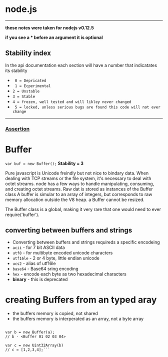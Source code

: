 node.js
=======
-----

**these notes were taken for nodejs v0.12.5**

**if you see a * before an argument it is optional**
## Stability index
In the api documentation each section will have a number that indicatates its stability
* ``` 0 = Depricated```
* ``` 1 = Ecperimental```
* ``` 2 = Unstable ```
* ``` 3 = Stable ```
* ``` 4 = frozen, well tested and will likley never changed ```
* ``` 5 = locked, unless serious bugs are found this code will not ever change```  

-----
### [Assertion](https://github.com/slugbyte/notes/blob/master/nodedocs/sections/assert/assert.md)

# Buffer

```var buf = new Buffer();```
**Stability = 3**

Pure javascript is Unicode freindly but not nice to bindary data. When dealing with TCP streams or the file system, it's necessary to deal with octet streams. node has a few ways to handle manipulating, consuming, and creating octet streams. 
Raw dat is stored as instances of the Buffer class A buffer is simular to an array of integers, but corresponds to raw memory allocation outside the V8 heap. a Buffer cannot be resized.

The Buffer class is a global, making it very rare that one would need to ever require('buffer').

## converting between buffers and strings
 * Converting between buffers and strings requireds a specific encodeing 
  * ```acii``` - for 7 bit ASCII data
  * ```utf8``` - for multibyte encoded unicode characters
  * ```utf16le``` - 2 or 4 byte, little endian unicode
  * ```ucs2``` - alias of utf16le
  * ```base64``` - Base64 sring encoding
  * ```hex``` - encode each byte as two hexadecimal characters
  * **binary** - this is deprecated
# creating Buffers from an typed aray
 * the buffers memory is copied, not shared
 * the buffers memory is interperated as an array, not a byte array  
 ```var a = [1,2,3,4];

var b = new Buffer(a);  
// b - <Buffer 01 02 03 04>  

var c = new Uint32Array(b)
// c = [1,2,3,4];```
  
  

